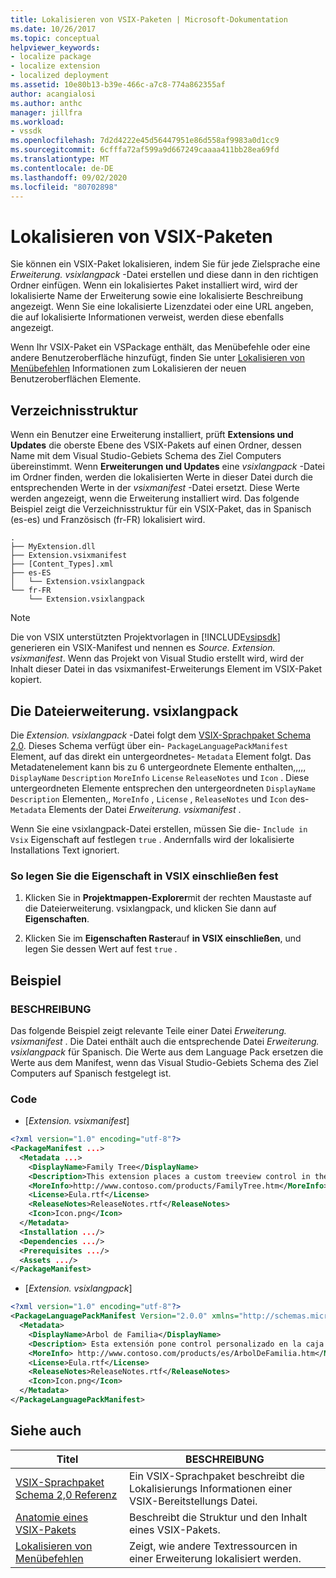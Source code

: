 ```yaml
---
title: Lokalisieren von VSIX-Paketen | Microsoft-Dokumentation
ms.date: 10/26/2017
ms.topic: conceptual
helpviewer_keywords:
- localize package
- localize extension
- localized deployment
ms.assetid: 10e80b13-b39e-466c-a7c8-774a862355af
author: acangialosi
ms.author: anthc
manager: jillfra
ms.workload:
- vssdk
ms.openlocfilehash: 7d2d4222e45d56447951e86d558af9983a0d1cc9
ms.sourcegitcommit: 6cfffa72af599a9d667249caaaa411bb28ea69fd
ms.translationtype: MT
ms.contentlocale: de-DE
ms.lasthandoff: 09/02/2020
ms.locfileid: "80702898"
---
```

# <a name="localizing-vsix-packages"></a>Lokalisieren von VSIX-Paketen

Sie können ein VSIX-Paket lokalisieren, indem Sie für jede Zielsprache eine *Erweiterung. vsixlangpack* -Datei erstellen und diese dann in den richtigen Ordner einfügen. Wenn ein lokalisiertes Paket installiert wird, wird der lokalisierte Name der Erweiterung sowie eine lokalisierte Beschreibung angezeigt. Wenn Sie eine lokalisierte Lizenzdatei oder eine URL angeben, die auf lokalisierte Informationen verweist, werden diese ebenfalls angezeigt.

Wenn Ihr VSIX-Paket ein VSPackage enthält, das Menübefehle oder eine andere Benutzeroberfläche hinzufügt, finden Sie unter [Lokalisieren von Menübefehlen](../extensibility/localizing-menu-commands.md) Informationen zum Lokalisieren der neuen Benutzeroberflächen Elemente.

## <a name="directory-structure"></a>Verzeichnisstruktur

 Wenn ein Benutzer eine Erweiterung installiert, prüft **Extensions und Updates** die oberste Ebene des VSIX-Pakets auf einen Ordner, dessen Name mit dem Visual Studio-Gebiets Schema des Ziel Computers übereinstimmt. Wenn **Erweiterungen und Updates** eine *vsixlangpack* -Datei im Ordner finden, werden die lokalisierten Werte in dieser Datei durch die entsprechenden Werte in der *vsixmanifest* -Datei ersetzt. Diese Werte werden angezeigt, wenn die Erweiterung installiert wird. Das folgende Beispiel zeigt die Verzeichnisstruktur für ein VSIX-Paket, das in Spanisch (es-es) und Französisch (fr-FR) lokalisiert wird.

```text
.
├── MyExtension.dll
├── Extension.vsixmanifest
├── [Content_Types].xml
├── es-ES
│   └── Extension.vsixlangpack
└── fr-FR
    └── Extension.vsixlangpack
```

> [!NOTE]
> Die von VSIX unterstützten Projektvorlagen in [!INCLUDE[vsipsdk](../extensibility/includes/vsipsdk_md.md)] generieren ein VSIX-Manifest und nennen es *Source. Extension. vsixmanifest*. Wenn das Projekt von Visual Studio erstellt wird, wird der Inhalt dieser Datei in das vsixmanifest-Erweiterungs Element im VSIX-Paket kopiert.

## <a name="the-extensionvsixlangpack-file"></a>Die Dateierweiterung. vsixlangpack

Die *Extension. vsixlangpack* -Datei folgt dem [VSIX-Sprachpaket Schema 2,0](../extensibility/vsix-language-pack-schema-2-0-reference.md). Dieses Schema verfügt über ein- `PackageLanguagePackManifest` Element, auf das direkt ein untergeordnetes- `Metadata` Element folgt. Das Metadatenelement kann bis zu 6 untergeordnete Elemente enthalten,,,,, `DisplayName` `Description` `MoreInfo` `License` `ReleaseNotes` und `Icon` . Diese untergeordneten Elemente entsprechen den untergeordneten `DisplayName` `Description` Elementen,, `MoreInfo` , `License` , `ReleaseNotes` und `Icon` des- `Metadata` Elements der Datei *Erweiterung. vsixmanifest* .

Wenn Sie eine vsixlangpack-Datei erstellen, müssen Sie die- `Include in Vsix` Eigenschaft auf festlegen `true` . Andernfalls wird der lokalisierte Installations Text ignoriert.

### <a name="to-set-the-include-in-vsix-property"></a>So legen Sie die Eigenschaft in VSIX einschließen fest

1. Klicken Sie in **Projektmappen-Explorer**mit der rechten Maustaste auf die Dateierweiterung. vsixlangpack, und klicken Sie dann auf **Eigenschaften**.

2. Klicken Sie im **Eigenschaften Raster**auf **in VSIX einschließen**, und legen Sie dessen Wert auf fest `true` .

## <a name="example"></a>Beispiel

### <a name="description"></a>BESCHREIBUNG

Das folgende Beispiel zeigt relevante Teile einer Datei *Erweiterung. vsixmanifest* . Die Datei enthält auch die entsprechende Datei *Erweiterung. vsixlangpack* für Spanisch. Die Werte aus dem Language Pack ersetzen die Werte aus dem Manifest, wenn das Visual Studio-Gebiets Schema des Ziel Computers auf Spanisch festgelegt ist.

### <a name="code"></a>Code

- [*Extension. vsixmanifest*]

```xml
<?xml version="1.0" encoding="utf-8"?>
<PackageManifest ...>
  <Metadata ...>
    <DisplayName>Family Tree</DisplayName>
    <Description>This extension places a custom treeview control in the toolbox that is optimized for handling family tree information.</Description>
    <MoreInfo>http://www.contoso.com/products/FamilyTree.htm</MoreInfo>
    <License>Eula.rtf</License>
    <ReleaseNotes>ReleaseNotes.rtf</ReleaseNotes>
    <Icon>Icon.png</Icon>
  </Metadata>
  <Installation .../>
  <Dependencies .../>
  <Prerequisites .../>
  <Assets .../>
</PackageManifest>
```

- [*Extension. vsixlangpack*]

```xml
<?xml version="1.0" encoding="utf-8"?>
<PackageLanguagePackManifest Version="2.0.0" xmlns="http://schemas.microsoft.com/developer/vsx-schema/2011">
  <Metadata>
    <DisplayName>Arbol de Familia</DisplayName>
    <Description> Esta extensión pone control personalizado en la caja de herramientas por manejar información de familia.</Description>
    <MoreInfo> http://www.contoso.com/products/es/ArbolDeFamilia.htm</MoreInfo>
    <License>Eula.rtf</License>
    <ReleaseNotes>ReleaseNotes.rtf</ReleaseNotes>
    <Icon>Icon.png</Icon>
  </Metadata>
</PackageLanguagePackManifest>
```

## <a name="see-also"></a>Siehe auch

|Titel|BESCHREIBUNG|
|-----------|-----------------|
|[VSIX-Sprachpaket Schema 2,0 Referenz](vsix-language-pack-schema-2-0-reference.md)|Ein VSIX-Sprachpaket beschreibt die Lokalisierungs Informationen einer VSIX-Bereitstellungs Datei.|
|[Anatomie eines VSIX-Pakets](../extensibility/anatomy-of-a-vsix-package.md)|Beschreibt die Struktur und den Inhalt eines VSIX-Pakets.|
|[Lokalisieren von Menübefehlen](../extensibility/localizing-menu-commands.md)|Zeigt, wie andere Textressourcen in einer Erweiterung lokalisiert werden.|
